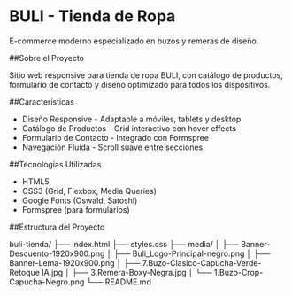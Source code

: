 # BULI - Tienda de Ropa

E-commerce moderno especializado en buzos y remeras de diseño.

##Sobre el Proyecto

Sitio web responsive para tienda de ropa BULI, con catálogo de productos, formulario de contacto y diseño optimizado para todos los dispositivos.

##Características

- Diseño Responsive - Adaptable a móviles, tablets y desktop
- Catálogo de Productos - Grid interactivo con hover effects
- Formulario de Contacto - Integrado con Formspree
- Navegación Fluida - Scroll suave entre secciones

##Tecnologías Utilizadas

- HTML5
- CSS3 (Grid, Flexbox, Media Queries)
- Google Fonts (Oswald, Satoshi)
- Formspree (para formularios)

##Estructura del Proyecto

buli-tienda/
├── index.html
├── styles.css
├── media/
│ ├── Banner-Descuento-1920x900.png
│ ├── Buli_Logo-Principal-negro.png
│ ├── Banner-Lema-1920x900.png
│ ├── 7.Buzo-Clasico-Capucha-Verde-Retoque IA.jpg
│ ├── 3.Remera-Boxy-Negra.jpg
│ └── 1.Buzo-Crop-Capucha-Negro.png
└── README.md




